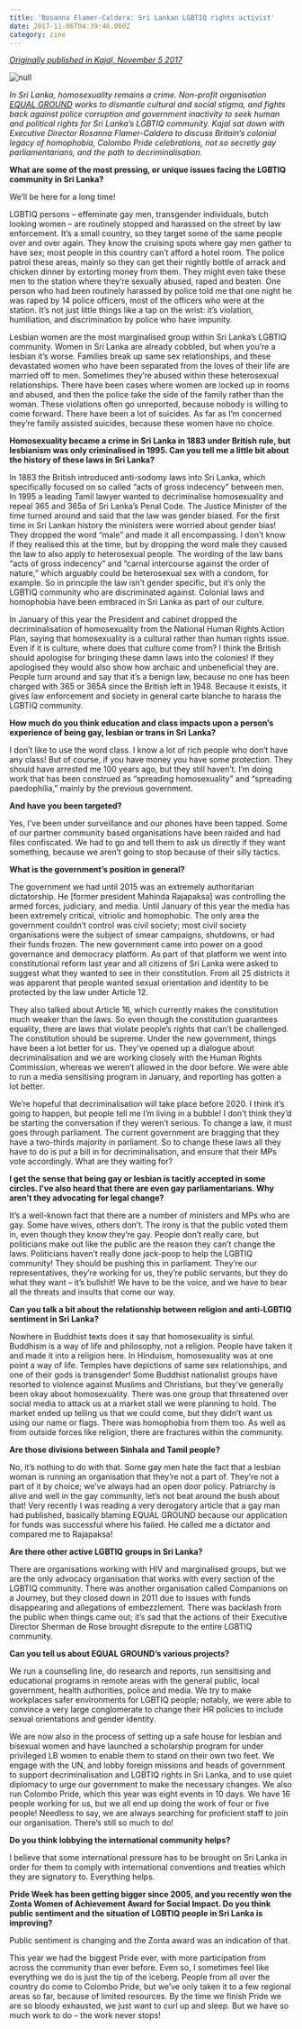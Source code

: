```yaml
---
title: 'Rosanna Flamer-Caldera: Sri Lankan LGBTIQ rights activist'
date: 2017-11-06T04:39:46.000Z
category: zine
---
```

[_Originally published in Kajal, November 5 2017_](https://www.kajalmag.com/rosanna-flamer-caldera-sri-lanka-lgbtq/)

![null](/img/image-1.jpg)

*In Sri Lanka, homosexuality remains a crime. Non-profit organisation [EQUAL GROUND](http://www.equal-ground.org/) works to dismantle cultural and social stigma, and fights back against police corruption and government inactivity to seek human and political rights for Sri Lanka’s LGBTIQ community. Kajal sat down with Executive Director Rosanna Flamer-Caldera to discuss Britain’s colonial legacy of homophobia, Colombo Pride celebrations, not so secretly gay parliamentarians, and the path to decriminalisation.*

**What are some of the most pressing, or unique issues facing the LGBTIQ community in Sri Lanka?**

We’ll be here for a long time!

LGBTIQ persons – effeminate gay men, transgender individuals, butch looking women – are routinely stopped and harassed on the street by law enforcement. It’s a small country, so they target some of the same people over and over again. They know the cruising spots where gay men gather to have sex; most people in this country can’t afford a hotel room. The police patrol these areas, mainly so they can get their nightly bottle of arrack and chicken dinner by extorting money from them. They might even take these men to the station where they’re sexually abused, raped and beaten. One person who had been routinely harassed by police told me that one night he was raped by 14 police officers, most of the officers who were at the station. It’s not just little things like a tap on the wrist: it’s violation, humiliation, and discrimination by police who have impunity.

Lesbian women are the most marginalised group within Sri Lanka’s LGBTIQ community. Women in Sri Lanka are already cobbled, but when you’re a lesbian it’s worse. Families break up same sex relationships, and these devastated women who have been separated from the loves of their life are married off to men. Sometimes they’re abused within these heterosexual relationships. There have been cases where women are locked up in rooms and abused, and then the police take the side of the family rather than the woman. These violations often go unreported, because nobody is willing to come forward. There have been a lot of suicides. As far as I’m concerned they’re family assisted suicides, because these women have no choice.

**Homosexuality became a crime in Sri Lanka in 1883 under British rule, but lesbianism was only criminalised in 1995. Can you tell me a little bit about the history of these laws in Sri Lanka?**

In 1883 the British introduced anti-sodomy laws into Sri Lanka, which specifically focused on so called “acts of gross indecency” between men. In 1995 a leading Tamil lawyer wanted to decriminalise homosexuality and repeal 365 and 365a of Sri Lanka’s Penal Code. The Justice Minister of the time turned around and said that the law was gender biased. For the first time in Sri Lankan history the ministers were worried about gender bias! They dropped the word “male” and made it all encompassing. I don’t know if they realised this at the time, but by dropping the word male they caused the law to also apply to heterosexual people. The wording of the law bans “acts of gross indecency” and “carnal intercourse against the order of nature,” which arguably could be heterosexual sex with a condom, for example. So in principle the law isn’t gender specific, but it’s only the LGBTIQ community who are discriminated against. Colonial laws and homophobia have been embraced in Sri Lanka as part of our culture.

In January of this year the President and cabinet dropped the decriminalisation of homosexuality from the National Human Rights Action Plan, saying that homosexuality is a cultural rather than human rights issue. Even if it is culture, where does that culture come from? I think the British should apologise for bringing these damn laws into the colonies! If they apologised they would also show how archaic and unbeneficial they are. People turn around and say that it’s a benign law, because no one has been charged with 365 or 365A since the British left in 1948. Because it exists, it gives law enforcement and society in general carte blanche to harass the LGBTIQ community.

**How much do you think education and class impacts upon a person’s experience of being gay, lesbian or trans in Sri Lanka?**

I don’t like to use the word class. I know a lot of rich people who don’t have any class! But of course, if you have money you have some protection. They should have arrested me 100 years ago, but they still haven’t. I’m doing work that has been construed as “spreading homosexuality” and “spreading paedophilia,” mainly by the previous government.

**And have you been targeted?**

Yes, I’ve been under surveillance and our phones have been tapped. Some of our partner community based organisations have been raided and had files confiscated. We had to go and tell them to ask us directly if they want something, because we aren’t going to stop because of their silly tactics.

**What is the government’s position in general?**

The government we had until 2015 was an extremely authoritarian dictatorship. He \[former president Mahinda Rajapaksa] was controlling the armed forces, judiciary, and media. Until January of this year the media has been extremely critical, vitriolic and homophobic. The only area the government couldn’t control was civil society; most civil society organisations were the subject of smear campaigns, shutdowns, or had their funds frozen. The new government came into power on a good governance and democracy platform. As part of that platform we went into constitutional reform last year and all citizens of Sri Lanka were asked to suggest what they wanted to see in their constitution. From all 25 districts it was apparent that people wanted sexual orientation and identity to be protected by the law under Article 12.

They also talked about Article 16, which currently makes the constitution much weaker than the laws. So even though the constitution guarantees equality, there are laws that violate people’s rights that can’t be challenged. The constitution should be supreme. Under the new government, things have been a lot better for us. They’ve opened up a dialogue about decriminalisation and we are working closely with the Human Rights Commission, whereas we weren’t allowed in the door before. We were able to run a media sensitising program in January, and reporting has gotten a lot better.

We’re hopeful that decriminalisation will take place before 2020. I think it’s going to happen, but people tell me I’m living in a bubble! I don’t think they’d be starting the conversation if they weren’t serious. To change a law, it must goes through parliament. The current government are bragging that they have a two-thirds majority in parliament. So to change these laws all they have to do is put a bill in for decriminalisation, and ensure that their MPs vote accordingly. What are they waiting for?

**I get the sense that being gay or lesbian is tacitly accepted in some circles. I’ve also heard that there are even gay parliamentarians. Why aren’t they advocating for legal change?**

It’s a well-known fact that there are a number of ministers and MPs who are gay. Some have wives, others don’t. The irony is that the public voted them in, even though they know they’re gay. People don’t really care, but politicians make out like the public are the reason they can’t change the laws. Politicians haven’t really done jack-poop to help the LGBTIQ community! They should be pushing this in parliament. They’re our representatives, they’re working for us, they’re public servants, but they do what they want – it’s bullshit! We have to be the voice, and we have to bear all the threats and insults that come our way.

**Can you talk a bit about the relationship between religion and anti-LGBTIQ sentiment in Sri Lanka?**

Nowhere in Buddhist texts does it say that homosexuality is sinful. Buddhism is a way of life and philosophy, not a religion. People have taken it and made it into a religion here. In Hinduism, homosexuality was at one point a way of life. Temples have depictions of same sex relationships, and one of their gods is transgender! Some Buddhist nationalist groups have resorted to violence against Muslims and Christians, but they’ve generally been okay about homosexuality. There was one group that threatened over social media to attack us at a market stall we were planning to hold. The market ended up telling us that we could come, but they didn’t want us using our name or flags. There was homophobia from them too. As well as from outside forces like religion, there are fractures within the community.

**Are those divisions between Sinhala and Tamil people?**

No, it’s nothing to do with that. Some gay men hate the fact that a lesbian woman is running an organisation that they’re not a part of. They’re not a part of it by choice; we’ve always had an open door policy. Patriarchy is alive and well in the gay community, let’s not beat around the bush about that! Very recently I was reading a very derogatory article that a gay man had published, basically blaming EQUAL GROUND because our application for funds was successful where his failed. He called me a dictator and compared me to Rajapaksa!

**Are there other active LGBTIQ groups in Sri Lanka?**

There are organisations working with HIV and marginalised groups, but we are the only advocacy organisation that works with every section of the LGBTIQ community. There was another organisation called Companions on a Journey, but they closed down in 2011 due to issues with funds disappearing and allegations of embezzlement. There was backlash from the public when things came out; it’s sad that the actions of their Executive Director Sherman de Rose brought disrepute to the entire LGBTIQ community.

**Can you tell us about EQUAL GROUND’s various projects?**

We run a counselling line, do research and reports, run sensitising and educational programs in remote areas with the general public, local government, health authorities, police and media. We try to make workplaces safer environments for LGBTIQ people; notably, we were able to convince a very large conglomerate to change their HR policies to include sexual orientations and gender identity.

We are now also in the process of setting up a safe house for lesbian and bisexual women and have launched a scholarship program for under privileged LB women to enable them to stand on their own two feet. We engage with the UN, and lobby foreign missions and heads of government to support decriminalisation and LGBTIQ rights in Sri Lanka, and to use quiet diplomacy to urge our government to make the necessary changes. We also run Colombo Pride, which this year was eight events in 10 days. We have 16 people working for us, but we all end up doing the work of four or five people! Needless to say, we are always searching for proficient staff to join our organisation. There’s still so much to do!

**Do you think lobbying the international community helps?**

I believe that some international pressure has to be brought on Sri Lanka in order for them to comply with international conventions and treaties which they are signatory to. Everything helps.

**Pride Week has been getting bigger since 2005, and you recently won the Zonta Women of Achievement Award for Social Impact. Do you think public sentiment and the situation of LGBTIQ people in Sri Lanka is improving?**

Public sentiment is changing and the Zonta award was an indication of that.

This year we had the biggest Pride ever, with more participation from across the community than ever before. Even so, I sometimes feel like everything we do is just the tip of the iceberg. People from all over the country do come to Colombo Pride, but we’ve only taken it to a few regional areas so far, because of limited resources. By the time we finish Pride we are so bloody exhausted, we just want to curl up and sleep. But we have so much work to do – the work never stops!
